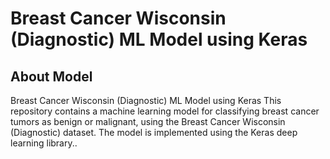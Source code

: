 # Breast Cancer Wisconsin (Diagnostic) ML Model using Keras

## About Model
Breast Cancer Wisconsin (Diagnostic) ML Model using Keras
This repository contains a machine learning model for classifying breast cancer tumors as benign or malignant, using the Breast Cancer Wisconsin (Diagnostic) dataset. The model is implemented using the Keras deep learning library..